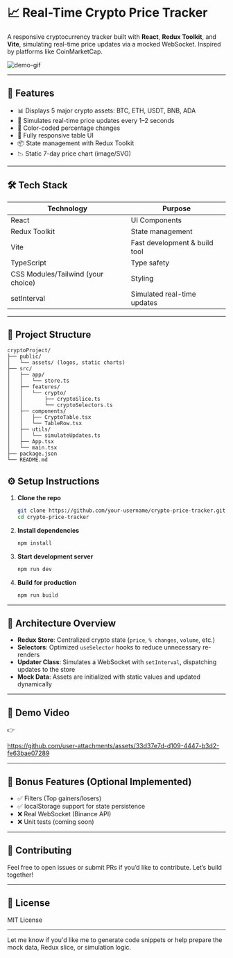 

# 📈 Real-Time Crypto Price Tracker

A responsive cryptocurrency tracker built with **React**, **Redux Toolkit**, and **Vite**, simulating real-time price updates via a mocked WebSocket. Inspired by platforms like CoinMarketCap.

![demo-gif](link-to-your-demo-gif-or-video)

---

## 🚀 Features

- 📊 Displays 5 major crypto assets: BTC, ETH, USDT, BNB, ADA
- 🔄 Simulates real-time price updates every 1–2 seconds
- 🌈 Color-coded percentage changes
- 📱 Fully responsive table UI
- 📦 State management with Redux Toolkit
- 📉 Static 7-day price chart (image/SVG)

---

## 🛠 Tech Stack

| Technology        | Purpose                                  |
|-------------------|-------------------------------------------|
| React             | UI Components                            |
| Redux Toolkit     | State management                         |
| Vite              | Fast development & build tool            |
| TypeScript        | Type safety                              |
| CSS Modules/Tailwind (your choice) | Styling              |
| setInterval       | Simulated real-time updates              |

---

## 📂 Project Structure

```
cryptoProject/
├── public/
│   └── assets/ (logos, static charts)
├── src/
│   ├── app/
│   │   └── store.ts
│   ├── features/
│   │   └── crypto/
│   │       ├── cryptoSlice.ts
│   │       └── cryptoSelectors.ts
│   ├── components/
│   │   ├── CryptoTable.tsx
│   │   └── TableRow.tsx
│   ├── utils/
│   │   └── simulateUpdates.ts
│   ├── App.tsx
│   └── main.tsx
├── package.json
└── README.md

```

## ⚙️ Setup Instructions

1. **Clone the repo**
   ```bash
   git clone https://github.com/your-username/crypto-price-tracker.git
   cd crypto-price-tracker
   ```

2. **Install dependencies**
   ```bash
   npm install
   ```

3. **Start development server**
   ```bash
   npm run dev
   ```

4. **Build for production**
   ```bash
   npm run build
   ```

---

## 🧠 Architecture Overview

- **Redux Store**: Centralized crypto state (`price`, `% changes`, `volume`, etc.)
- **Selectors**: Optimized `useSelector` hooks to reduce unnecessary re-renders
- **Updater Class**: Simulates a WebSocket with `setInterval`, dispatching updates to the store
- **Mock Data**: Assets are initialized with static values and updated dynamically

---

## 🎥 Demo Video

👉 

https://github.com/user-attachments/assets/33d37e7d-d109-4447-b3d2-fe63bae07289






---

## 🌟 Bonus Features (Optional Implemented)

- ✅ Filters (Top gainers/losers)
- ✅ localStorage support for state persistence
- ❌ Real WebSocket (Binance API)
- ❌ Unit tests (coming soon)

---

## 🤝 Contributing

Feel free to open issues or submit PRs if you’d like to contribute. Let’s build together!

---

## 📄 License

MIT License

---

Let me know if you'd like me to generate code snippets or help prepare the mock data, Redux slice, or simulation logic.
